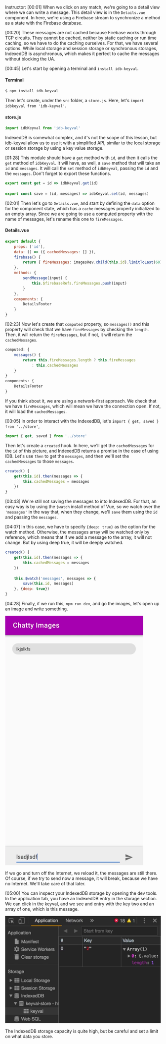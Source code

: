 Instructor: [00:01] When we click on any match, we're going to a detail view where we can write a message. This detail view is in the `Details.vue` component. In here, we're using a Firebase stream to synchronize a method as a state with the Firebase database.

[00:20] These messages are not cached because Firebase works through TCP circuits. They cannot be cached, neither by static caching or run time caching, so we have to do the caching ourselves. For that, we have several options. While local storage and session storage or synchronous storages, IndexedDB is asynchronous, which makes it perfect to cache the messages without blocking the UA.

[00:45] Let's start by opening a terminal and `install idb-keyval`. 

#### Terminal
```bash
$ npm install idb-keyval
```

Then let's create, under the `src` folder, a `store.js`. Here, let's `import idbkeyval from 'idb-keyval'`. 

#### store.js
```javascript
import idbKeyval from 'idb-keyval'
```

IndexedDB is somewhat complex, and it's not the scope of this lesson, but idb-keyval allow us to use it with a simplified API, similar to the local storage or session storage by using a key value storage.

[01:28] This module should have a `get` method with `id`, and then it calls the `get` method of `idbKeyval`. It will have, as well, a `save` method that will take an `id` and `messages`. It will call the `set` method of `idbKeyval`, passing the `id` and the `messages`. Don't forget to export these functions.

```javascript
export const get = id => idbKeyval.get(id)

export const save = (id, messages) => idbKeyval.set(id, messages)

```

[02:01] Then let's go to `Details.vue`, and start by defining the `data` option for the component state, which has a `cache` messages property initialized to an empty array. Since we are going to use a computed property with the name of messages, let's rename this one to `fireMessages`.

#### Details.vue
```javascript
export default {
    props: ['id'],
    data: () => ({ cachedMessages: [] }),
    firebase() {
        return { fireMessages: imagesRev.child(this.id).limitToLast(60) }
    },
    methods: {
        sendMessage(input) {
            this.$firebaseRefs.fireMessages.push(input)
        }
    },
    components: {
        DetailsFooter
    }
}
```

[02:23] Now let's create that `computed` property, so `messages()` and this property will check that we have `fireMessages` by checking the `length`. Then, it will return the `fireMessages`, but if not, it will return the `cachedMessages`. 

```javascript
computed: {
    messages() {
        return this.fireMessages.length ? this.fireMessages
            : this.cachedMessages 
    }
}
components: {
    DetailsFooter
}
```

If you think about it, we are using a network-first approach. We check that we have `fireMessages`, which will mean we have the connection open. If not, it will load the `cachedMessages`.

[03:05] In order to interact with the IndexedDB, let's `import { get, saved } from '../store'`, 

```javascript
import { get, saved } from '../store'
```

Then let's create a `created` hook. In here, we'll get the `cachedMessages` for the `id` of this picture, and IndexedDB returns a promise in the case of using IDB. Let's use `then` to get the `messages`, and then we'll set the `cachedMessages` to those `messages`.

```javascript
created() {
    get(this.id).then(messages => {
        this.cachedMessages = messages
    })
}
```

[03:43] We're still not saving the messages to into IndexedDB. For that, an easy way is by using the `$watch` install method of Vue, so we watch over the `'messages'` in the way that, when they change, we'll `save` them using the `id` and passing the `messages`.

[04:07] In this case, we have to specify `{deep: true}` as the option for the watch method. Otherwise, the messages array will be watched only by reference, which means that if we add a message to the array, it will not change. But by using deep true, it will be deeply watched.

```javascript
created() {
    get(this.id).then(messages => {
        this.cachedMessages = messages
    })

    this.$watch('messages', messages => {
        save(this.id, messages)
    }, {deep: true})
}
```

[04:28] Finally, if we run this, `npm run dev`, and go the images, let's open up an image and write something. 

![Writing in images](../images/vue-js-cache-data-from-tcp-ip-connections-with-indexeddb-writing-in-images.png)

If we go and turn off the Internet, we reload it, the messages are still there. Of course, if we try to send now a message, it will break, because we have no Internet. We'll take care of that later.

[05:00] You can inspect your IndexedDB storage by opening the dev tools. In the application tab, you have an IndexedDB entry in the storage section. We can click in the keyval, and we see and entry with the key two and an array of one, which is this message. 

![keyval entry](../images/vue-js-cache-data-from-tcp-ip-connections-with-indexeddb-keyval-entry.png)

The IndexedDB storage capacity is quite high, but be careful and set a limit on what data you store.